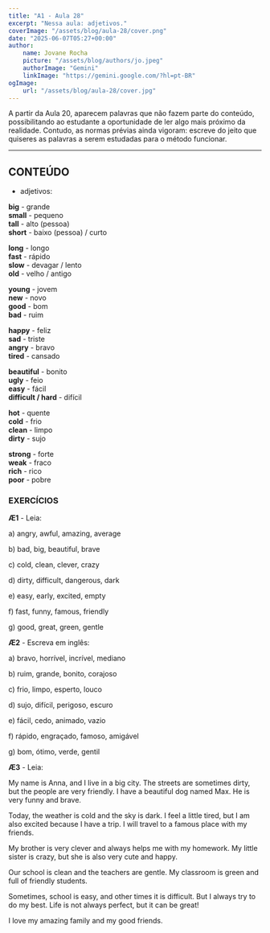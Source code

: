 ```yaml
---
title: "A1 - Aula 28"
excerpt: "Nessa aula: adjetivos."
coverImage: "/assets/blog/aula-28/cover.png"
date: "2025-06-07T05:27+00:00"
author:
    name: Jovane Rocha
    picture: "/assets/blog/authors/jo.jpeg"
    authorImage: "Gemini"
    linkImage: "https://gemini.google.com/?hl=pt-BR"
ogImage:
    url: "/assets/blog/aula-28/cover.jpg"
---
```


A partir da Aula 20, aparecem palavras que não fazem parte do
conteúdo, possibilitando ao estudante a oportunidade de ler algo mais
próximo da realidade. Contudo, as normas prévias ainda vigoram: escreve
do jeito que quiseres as palavras a serem estudadas para o método
funcionar.

---

## CONTEÚDO

- adjetivos:

**big** - grande  
**small** - pequeno  
**tall** - alto (pessoa)  
**short** - baixo (pessoa) / curto

**long** - longo  
**fast** - rápido  
**slow** - devagar / lento  
**old** - velho / antigo

**young** - jovem  
**new** - novo  
**good** - bom  
**bad** - ruim

**happy** - feliz  
**sad** - triste  
**angry** - bravo  
**tired** - cansado

**beautiful** - bonito  
**ugly** - feio  
**easy** - fácil  
**difficult / hard** - difícil

**hot** - quente  
**cold** - frio  
**clean** - limpo  
**dirty** - sujo

**strong** - forte  
**weak** - fraco  
**rich** - rico  
**poor** - pobre

### EXERCÍCIOS

**Æ1** - Leia:

a) angry, awful, amazing, average

b) bad, big, beautiful, brave

c) cold, clean, clever, crazy

d) dirty, difficult, dangerous, dark

e) easy, early, excited, empty

f) fast, funny, famous, friendly

g) good, great, green, gentle

**Æ2** - Escreva em inglês:

a) bravo, horrível, incrível, mediano

b) ruim, grande, bonito, corajoso

c) frio, limpo, esperto, louco

d) sujo, difícil, perigoso, escuro

e) fácil, cedo, animado, vazio

f) rápido, engraçado, famoso, amigável

g) bom, ótimo, verde, gentil

**Æ3** - Leia:

My name is Anna, and I live in a big city. The streets are sometimes dirty, but the people are very friendly. I have a beautiful dog named Max. He is very funny and brave.

Today, the weather is cold and the sky is dark. I feel a little tired, but I am also excited because I have a trip. I will travel to a famous place with my friends.

My brother is very clever and always helps me with my homework. My little sister is crazy, but she is also very cute and happy.

Our school is clean and the teachers are gentle. My classroom is green and full of friendly students.

Sometimes, school is easy, and other times it is difficult. But I always try to do my best. Life is not always perfect, but it can be great!

I love my amazing family and my good friends.

